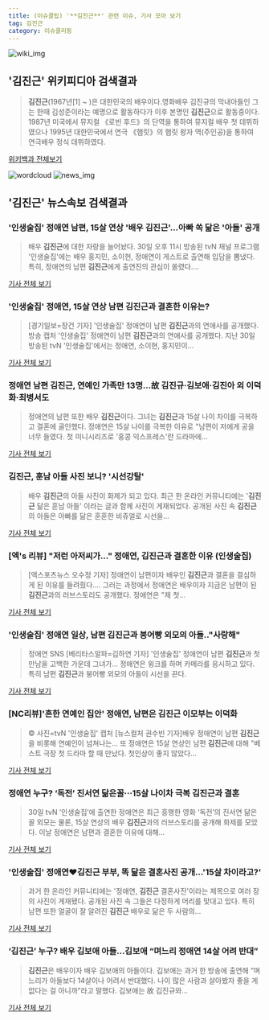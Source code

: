 ```yaml
---
title: (이슈클립) '**김진근**' 관련 이슈, 기사 모아 보기
tag: 김진근
category: 이슈클리핑
---
```

![wiki_img](https://user-images.githubusercontent.com/42597476/44503234-41136a80-a6d0-11e8-9071-6fc6418eafe4.png)
## **'**김진근**'** 위키피디아 검색결과
>**김진근**(1967년[1] ~ )은 대한민국의 배우이다.영화배우 김진규의 막내아들인 그는 한때 김성준이라는 예명으로 활동하다가 이후 본명인 **김진근**으로 활동중이다. 1987년 미국에서 뮤지컬 《로빈 후드》의 단역을 통하여 뮤지컬 배우 첫 데뷔하였으나 1995년 대한민국에서 연극 《햄릿》의 햄릿 왕자 역(주인공)을 통하여 연극배우 정식 데뷔하였다.

<a href="https://ko.wikipedia.org/wiki/김진근" target="_blank">위키백과 전체보기</a>

![wordcloud](https://s3.ap-northeast-2.amazonaws.com/lyrics101-wordcloud/2018-08-31-1535673059.png)
![news_img](https://user-images.githubusercontent.com/42597476/44507050-1206f400-a6e4-11e8-8d98-7ffbfebb353f.png)
## **'**김진근**'** 뉴스속보 검색결과
### '인생술집' 정애연 남편, 15살 연상 '배우 **김진근**'…아빠 쏙 닮은 '아들' 공개

>배우 **김진근**에 대한 자랑을 늘어놨다. 30일 오후 11시 방송된 tvN 채널 프로그램 '인생술집'에는 배우 홍지민, 소이현, 정애연이 게스트로 출연해 입담을 뽐냈다. 특히, 정애연의 남편 **김진근**에게 출연진의 관심이 쏠렸다....

<a href="http://www.etoday.co.kr/news/section/newsview.php?idxno=1658334" target="_blank">기사 전체 보기</a>

### '인생술집' 정애연, 15살 연상 남편 **김진근**과 결혼한 이유는?

>[경기일보=장건 기자] '인생술집' 정애연이 남편 **김진근**과의 연애사를 공개했다. 방송 캡처 '인생술집' 정애연이 남편 **김진근**과의 연애사를 공개했다. 지난 30일 방송된 tvN '인생술집'에서는 정애연, 소이현, 홍지민이...

<a href="http://www.kyeonggi.com/?mod=news&act=articleView&idxno=1514720" target="_blank">기사 전체 보기</a>

### 정애연 남편 **김진근**, 연예인 가족만 13명…故 김진규·김보애·김진아 외 이덕화·최병서도

>정애연의 남편 또한 배우 **김진근**이다. 그녀는 **김진근**과 15살 나이 차이를 극복하고 결혼에 골인했다. 정애연은 15살 나이를 극복한 이유로 "남편이 저에게 공을 너무 들였다. 첫 미니시리즈로 '홍콩 익스프레스'란 드라마에...

<a href="http://news20.busan.com/controller/newsController.jsp?newsId=20180831000007" target="_blank">기사 전체 보기</a>

### **김진근**, 훈남 아들 사진 보니? '시선강탈'

>배우 **김진근**의 아들 사진이 화제가 되고 있다. 최근 한 온라인 커뮤니티에는 '**김진근** 닮은 훈남 아들' 이라는 글과 함께 사진이 게재되었다. 공개된 사진 속 **김진근**의 아들은 아빠를 닮은 훈훈한 비쥬얼로 시선을...

<a href="http://www.joongdo.co.kr/main/view.php?key=20180831000835427" target="_blank">기사 전체 보기</a>

### [엑's 리뷰] "저런 아저씨가..." 정애연, **김진근**과 결혼한 이유 (인생술집)

>[엑스포츠뉴스 오수정 기자] 정애연이 남편이자 배우인 **김진근**과 결혼을 결심하게 된 이유를 들려줬다.... 그러는 과정에서 정애연은 배우이자 지금은 남편이 된 **김진근**과의 러브스토리도 공개했다. 정애연은 "제 첫...

<a href="http://www.xportsnews.com/?ac=article_view&entry_id=1013851" target="_blank">기사 전체 보기</a>

### '인생술집' 정애연 일상, 남편 **김진근**과 붕어빵 외모의 아들.."사랑해"

>정애연 SNS [베리타스알파=김하연 기자] '인생술집' 정애연이 남편 **김진근**과 첫 만남을 고백한 가운데 그녀가... 정애연은 윙크를 하며 카메라를 응시하고 있다. 특히 남편 **김진근**과 붕어빵 외모의 아들이 시선을 끈다.

<a href="http://www.veritas-a.com/news/articleView.html?idxno=126217" target="_blank">기사 전체 보기</a>

### [NC리뷰]'흔한 연예인 집안' 정애연, 남편은 **김진근** 이모부는 이덕화

>© 사진=tvN '인생술집' 캡처 [뉴스컬처 권수빈 기자]배우 정애연이 남편 **김진근**을 비롯해 연예인이 넘쳐나는... 또 정애연은 15살 연상인 남편 **김진근**에 대해 "베스트 극장 첫 드라마 할 때 만났다. 첫인상이 좋지 않았다...

<a href="http://www.newsculture.tv/sub_read.html?uid=139722&section=sc155" target="_blank">기사 전체 보기</a>

### 정애연 누구? ‘독전’ 진서연 닮은꼴···15살 나이차 극복 **김진근**과 결혼

>30일 tvN ‘인생술집’에 출연한 정애연은 최근 흥행한 영화 ‘독전’의 진서연 닮은꼴 외모는 물론, 15살 연상의 배우 **김진근**과의 러브스토리를 공개해 화제를 모았다. 이날 정애연은 남편과 결혼한 이유에 대해...

<a href="http://www.sedaily.com/NewsView/1S3KOICADX" target="_blank">기사 전체 보기</a>

### '인생술집' 정애연♥**김진근** 부부, 똑 닮은 결혼사진 공개…'15살 차이라고?'

>과거 한 온라인 커뮤니티에는 '정애연, **김진근** 결혼사진'이라는 제목으로 여러 장의 사진이 게재됐다. 공개된 사진 속 그들은 다정하게 머리를 맞대고 있다. 특히 남편 또한 얼굴이 잘 알려진 **김진근** 배우로 닮은 두 사람의...

<a href="http://www.topstarnews.net/news/articleView.html?idxno=474206" target="_blank">기사 전체 보기</a>

### ‘**김진근**’ 누구? 배우 김보애 아들…김보애 “며느리 정애연 14살 어려 반대”

>**김진근**은 배우이자 배우 김보애의 아들이다. 김보애는 과거 한 방송에 출연해 “며느리가 아들보다 14살이나 어려서 반대했다. 나이 많은 사람과 살아봤자 좋을 게 없다는 걸 아니까”라고 말했다. 김보애는 故 김진규와...

<a href="http://www.kookje.co.kr/news2011/asp/newsbody.asp?code=0500&key=20180831.99099014539" target="_blank">기사 전체 보기</a>


